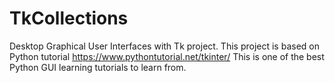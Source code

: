 # TkCollections
 Desktop Graphical User Interfaces with Tk project.
 This project is based on Python tutorial https://www.pythontutorial.net/tkinter/
 This is one of the best Python GUI learning tutorials to learn from. 
